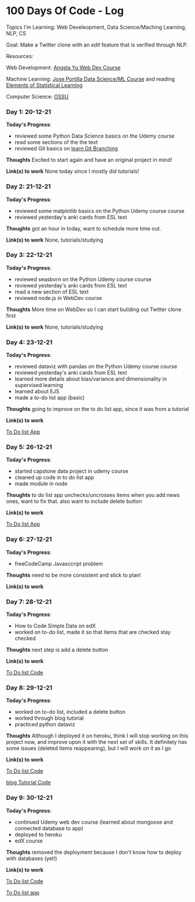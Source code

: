 # 100 Days Of Code - Log

Topics I'm Learning: Web Develeopment, Data Science/Maching Learning, NLP, CS

Goal: Make a Twitter clone with an *edit* feature that is verified through NLP.

Resources: 

Web Development: [Angela Yu Web Dev Course](https://www.udemy.com/course/the-complete-web-development-bootcamp/)

Machine Learning: [Jose Portilla Data Science/ML Course](https://www.udemy.com/course/python-for-data-science-and-machine-learning-bootcamp/) and reading [Elements of Statistical Learning](https://hastie.su.domains/ElemStatLearn/)

Computer Science: [OSSU](https://github.com/ossu/computer-science)

### Day 1: 20-12-21

**Today's Progress**:

* reviewed some Python Data Science basics on the Udemy course
* read some sections of the the text
* reviewed Git basics on [learn Git Branching](https://learngitbranching.js.org/)

**Thoughts** Excited to start again and have an original project in mind!

**Link(s) to work**
None today since I mostly did tutorials!

### Day 2: 21-12-21

**Today's Progress**:

* reviewed some matplotlib basics on the Python Udemy course course
* reviewed yesterday's anki cards from ESL text

**Thoughts** got an hour in today, want to schedule more time out.

**Link(s) to work**
None, tutorials/studying

### Day 3: 22-12-21

**Today's Progress**:

* reviewed seasborn on the Python Udemy course course
* reviewed yesterday's anki cards from ESL text
* read a new section of ESL text
* reviewed node.js in WebDev course

**Thoughts** More time on WebDev so I can start building out Twitter clone first

**Link(s) to work**
None, tutorials/studying


### Day 4: 23-12-21

**Today's Progress**:

* reviewed dataviz with pandas on the Python Udemy course course
* reviewed yesterday's anki cards from ESL text
* learned more details about bias/variance and dimensionality in supervised learning
* learned about EJS
* made a to-do list app (basic)

**Thoughts** going to improve on the to do list app, since it was from a tutorial

**Link(s) to work**

[To Do list App](https://github.com/msyed92/to-do-list)

### Day 5: 26-12-21

**Today's Progress**:

* started capstone data project in udemy course
* cleaned up code in to do list app
* made module in node

**Thoughts** to do list app unchecks/uncrosses items when you add news ones, want to fix that. also want to include delete button

**Link(s) to work**

[To Do list App](https://github.com/msyed92/to-do-list)

### Day 6: 27-12-21

**Today's Progress**:

* freeCodeCamp Javasccript problem

**Thoughts** need to be more consistent and stick to plan!

**Link(s) to work**

### Day 7: 28-12-21

**Today's Progress**:

* How to Code Simple Data on edX
* worked on to-do list, made it so that items that are checked stay checked

**Thoughts** next step is add a delete button

**Link(s) to work**


[To Do list Code](https://github.com/msyed92/to-do-list)

### Day 8: 29-12-21

**Today's Progress**:

* worked on to-do list, included a delete button
* worked through blog tutorial
* practiced python dataviz

**Thoughts** Although I deployed it on heroku, think I will stop working on this project now, and improve upon it with the next set of skills. It definitely has some issues (deleted items reappearing), but I will work on it as I go

**Link(s) to work**


[To Do list Code](https://github.com/msyed92/to-do-list)

[blog Tutorial Code](https://github.com/msyed92/blog-tutorial)

### Day 9: 30-12-21

**Today's Progress**:

* continued Udemy web dev course (learned about mongoose and connected database to app)
* deployed to heroku
* edX course

**Thoughts** removed the deployment because I don't know how to deploy with databases (yet!)

**Link(s) to work**

[To Do list Code](https://github.com/msyed92/to-do-list)

[To Do list app](https://to-do-list-manaal.herokuapp.com/)


